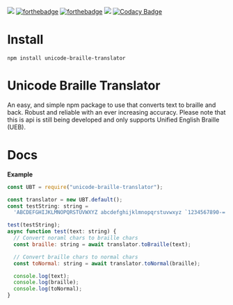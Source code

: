 [![](https://img.shields.io/npm/dt/unicode-braille-translator)](https://www.npmjs.com/package/unicode-braille-translator) [![forthebadge](https://forthebadge.com/images/badges/you-didnt-ask-for-this.svg)](https://forthebadge.com) [![forthebadge](https://forthebadge.com/images/badges/designed-in-ms-paint.svg)](https://forthebadge.com) [![](https://img.shields.io/npm/v/unicode-braille-translator)](https://www.npmjs.com/package/unicode-braille-translator) [![Codacy Badge](https://api.codacy.com/project/badge/Grade/a5dd75ce692949be897aeb0d849046e8)](https://www.codacy.com/manual/Huskydog9988/Unicode-Braille-Translator?utm_source=github.com&utm_medium=referral&utm_content=Huskydog9988/Unicode-Braille-Translator&utm_campaign=Badge_Grade)

# Install

```
npm install unicode-braille-translator
```

# Unicode Braille Translator

An easy, and simple npm package to use that converts text to braille and back. Robust and reliable with an ever increasing accuracy. Please note that this is api is still being developed and only supports Unified English Braille (UEB).

# Docs

**Example**

```javascript
const UBT = require("unicode-braille-translator");

const translator = new UBT.default();
const testString: string =
  'ABCDEFGHIJKLMNOPQRSTUVWXYZ abcdefghijklmnopqrstuvwxyz `1234567890-= ~!@#$%^&*()_+ ,./ <>? /*-+. ;: \'" []{} \\|';

test(testString);
async function test(text: string) {
  // Convert noraml chars to braille chars
  const braille: string = await translator.toBraille(text);

  // Convert braille chars to normal chars
  const toNormal: string = await translator.toNormal(braille);

  console.log(text);
  console.log(braille);
  console.log(toNormal);
}

```
